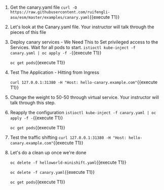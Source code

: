 1. Get the canary.yaml file
`curl -O https://raw.githubusercontent.com/ruifengli-asu/esm/master/examples/canary.yaml`{{execute T1}}

2. Let's look at the Canary.yaml file. Your instructor will talk through the pieces of this file

3. Deploy canary services - We Need This to Set privileged access to the Services. Wait for all pods to start.
`istioctl kube-inject -f canary.yaml | oc apply -f -`{{execute T1}}
    
    `oc get pods`{{execute T1}}

4. Test The Application - Hitting from Ingress
   
   `curl 127.0.0.1:31380 -H "Host: hello-canary.example.com"`{{execute T1}}

5. Change the weight to 50-50 through virtual service. Your instructor will talk through this step.
   
6. Reapply the configuration
`istioctl kube-inject -f canary.yaml | oc apply -f -`{{execute T1}}
    
    `oc get pods`{{execute T1}}

7. Test the traffic shifting
    `curl 127.0.0.1:31380 -H "Host: hello-canary.example.com"`{{execute T1}}
    
8. Let's do a clean up once we're done

    `oc delete -f helloworld-minishift.yaml`{{execute T1}}
    
    `oc delete -f canary.yaml`{{execute T1}}
    
    `oc get pods`{{execute T1}}
